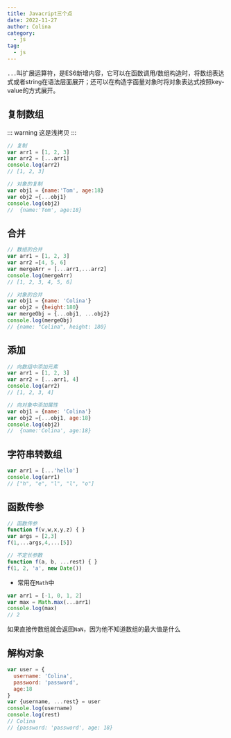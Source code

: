 ```yaml
---
title: Javacript三个点
date: 2022-11-27
author: Colina
category:
  - js
tag: 
  - js
---
```


`...`叫扩展运算符，是ES6新增内容，它可以在函数调用/数组构造时，将数组表达式或者string在语法层面展开；还可以在构造字面量对象时将对象表达式按照key-value的方式展开。

<!-- more -->

## 复制数组

::: warning
这是浅拷贝
:::

```js
// 复制
var arr1 = [1, 2, 3]
var arr2 = [...arr1]
console.log(arr2)
// [1, 2, 3]

// 对象的复制
var obj1 = {name:'Tom', age:18}
var obj2 ={...obj1}
console.log(obj2)
//  {name:'Tom', age:18}
```

## 合并

```js
// 数组的合并
var arr1 = [1, 2, 3]
var arr2 =[4, 5, 6]
var mergeArr = [...arr1,...arr2]
console.log(mergeArr)
// [1, 2, 3, 4, 5, 6]

// 对象的合并
var obj1 = {name: 'Colina'}
var obj2 = {height:180}
var mergeObj = {...obj1, ...obj2}
console.log(mergeObj)
// {name: "Colina", height: 180}
```

## 添加

```js
// 向数组中添加元素
var arr1 = [1, 2, 3]
var arr2 = [...arr1, 4]
console.log(arr2)
// [1, 2, 3, 4]

// 向对象中添加属性
var obj1 = {name: 'Colina'}
var obj2 ={...obj1, age:18}
console.log(obj2)
//  {name:'Colina', age:18}
```

## 字符串转数组

```js
var arr1 = [...'hello']
console.log(arr1)
// ["h", "e", "l", "l", "o"]
```

## 函数传参

```js
// 函数传参
function f(v,w,x,y,z) { }
var args = [2,3]
f(1,...args,4,...[5])

// 不定长参数
function f(a, b, ...rest) { }
f(1, 2, 'a', new Date())
```

- 常用在`Math`中

```js
var arr1 = [-1, 0, 1, 2]
var max = Math.max(...arr1)
console.log(max)
// 2
```

如果直接传数组就会返回`NaN`，因为他不知道数组的最大值是什么

## 解构对象

```js
var user = {
  username: 'Colina',
  password: 'password',
  age:18
}
var {username, ...rest} = user
console.log(username)
console.log(rest)
// Colina
// {password: 'password', age: 18}
```
